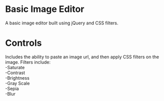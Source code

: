 # Basic Image Editor
A basic image editor built using jQuery and CSS filters.

# Controls
Includes the ability to paste an image url, and then apply CSS filters on the image.
Filters include:<br>
-Saturate<br>
-Contrast<br>
-Brightness<br>
-Gray Scale<br>
-Sepia<br>
-Blur
